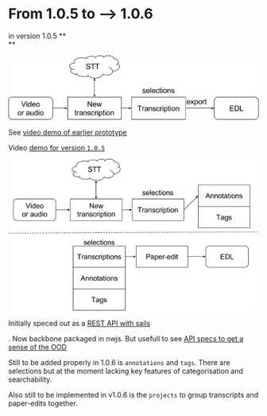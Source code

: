 # From 1.0.5 to --> 1.0.6

in version 1.0.5 **    
**

<!--TODO: update img upload here --->
![Transcriptions in v 1.0.5](/assets/autoEdit1.0.5.png)

See [video demo of earlier prototype](https://youtu.be/KaJqlHfb7Uw)

Video [demo for version `1.0.5`](https://youtu.be/4z143-nJlzs)




![Paper-editing in v 1.0.6](/assets/autoEdit.1.0.6.png)

Initially speced out as a [REST API with sails](https://github.com/pietrop/autoEditSailsApi)

. Now backbone packaged in nwjs. But usefull to see [API specs to get a sense of the OOD ](https://github.com/pietrop/autoEditSailsApi/blob/master/notes/api_end_points_v2.md)

Still to be added properly in 1.0.6 is `annotations` and `tags`. There are selections but at the moment lacking key features of categorisation and searchability.

Also still to be implemented in v1.0.6 is the `projects` to group transcripts and paper-edits together. 


